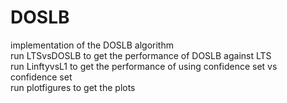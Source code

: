 # DOSLB
implementation of the DOSLB algorithm<br>
run LTSvsDOSLB to get the performance of DOSLB against LTS<br>
run LinftyvsL1 to get the performance of using  confidence set vs  confidence set<br>
run plotfigures to get the plots



